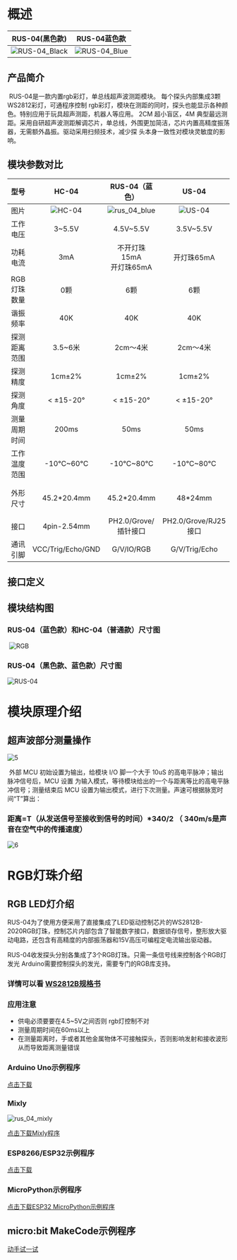 
# 概述

|RUS-04(黑色款)|RUS-04蓝色款|
| :-: | :-: |
| ![RUS-04_Black](picture/rus_04_top.png) | ![RUS-04_Blue](picture/rus_04_blue.png) |

## 产品简介

​  RUS-04是一款内置rgb彩灯，单总线超声波测距模块。 每个探头内部集成3颗WS2812彩灯，可通程序控制 rgb彩灯，模块在测距的同时，探头也能显示各种颜色。特别应用于玩具超声测距，机器人等应用。 2CM 超小盲区，4M 典型最远测距。采用自研超声波测距解调芯片，单总线，外围更加简洁，芯片内置高精度振荡器，无需额外晶振。驱动采用扫频技术，减少探 头本身一致性对模块灵敏度的影响。

## 模块参数对比

|型号|HC-04|RUS-04（蓝色）|US-04|RUS-04（黑色）|
| :-: | :-: | :-: | :-: | --- |
|图片|![HC-04](./picture/HC-04.jpg)|![rus_04_blue](./picture/rus_04_blue.png)|![US-04](./picture/US-04.jpg)|![rus_04_top](./picture/rus_04_top.png)|
| 工作电压 | 3~5.5V | 4.5V~5.5V | 3.5V~5.5V |4.5V~5.5V|
| 功耗电流| 3mA | 不开灯珠15mA<br/>开灯珠65mA | 开灯珠65mA |不开灯珠15mA<br/>开灯珠65mA|
| RGB灯珠数量 | 0颗 | 6颗 | 6颗 |0颗|
| 谐振频率 | 40K | 40K | 40K |40K|
| 探测距离范围 | 3.5~6米 | 2cm～4米 | 2cm～4米 |2cm～4米|
| 探测精度 | 1cm±2% | 1cm±2% |        1cm±2%        |1cm±2%|
| 探测角度 | < ±15-20° | < ±15-20° | < ±15-20° |< ±15-20°|
| 测量周期时间 | 200ms | 50ms | 50ms |60ms|
| 工作温度范围 | -10℃~60℃ | -10℃~80℃ |       -10℃~80℃       |-10℃~80℃|
| 外形尺寸 | 45.2*20.4mm | 45.2*20.4mm | 48*24mm |一款与RUS-04一样<br>二款与RUS-04(黑色款)一样|
| 接口 | 4pin-2.54mm | PH2.0/Grove/插针接口 | PH2.0/Grove/RJ25接口 |PH2.0/Grove/RJ25接口|
| 通讯引脚 | VCC/Trig/Echo/GND | G/V/IO/RGB |        G/V/Trig/Echo         |G/V/IO/RGB|

## 接口定义

## 模块结构图

### RUS-04（蓝色款）和HC-04（普通款）尺寸图

​             ![RGB](picture/rus_04_blue_cad.png)

### RUS-04（黑色款、蓝色款）尺寸图

![RUS-04](picture/rus_04_cad.png)

# 模块原理介绍

## 超声波部分测量操作

![5](picture/5.png)

​  外部 MCU 初始设置为输出，给模块 I/O 脚一个大于 10uS 的高电平脉冲；输出脉冲信号后，MCU 设置 为输入模式，等待模块给出的一个与距离等比的高电平脉冲信号；测量结束后 MCU 设置为输出模式，进行下次测量。声速可根据脉宽时间“T”算出：

### 距离=T（从发送信号至接收到信号的时间）*340/2 （ 340m/s是声音在空气中的传播速度）

![6](picture/6.png)

# RGB灯珠介绍

## RGB LED灯介绍

​  RUS-04为了使用方便采用了直接集成了LED驱动控制芯片的WS2812B-2020RGB灯珠，控制芯片内部包含了智能数字接口，数据锁存信号，整形放大驱动电路，还包含有高精度的内部振荡器和15V高压可编程定电流输出驱动器。

​  RUS-04收发探头分别各集成了3个RGB灯珠。只需一条信号线来控制各个RGB灯发光
Arduino需要控制探头的发光，需要专门的RGB库支持。

### 详情可以看 [WS2812B规格书](zh-cn/ph2.0_sensors/sensors/rus_04/WS2812B.PDF ':ignore')

### 应用注意

- 供电必须要要在4.5~5V之间否则 rgb灯控制不对
- 测量周期时间在60ms以上
- 在测量距离时，手或者其他金属物体不可接触探头，否则影响发射和接收波形从而导致距离测量错误

### Arduino Uno示例程序

 [点击下载](zh-cn/ph2.0_sensors/sensors/rus_04/RGBUltrasonicModule.zip ':ignore')

### Mixly

![rus_04_mixly](picture/rus_04_mixly.png)

 [点击下载Mixly程序](zh-cn/ph2.0_sensors/sensors/rus_04/rus_04_mixly.zip ':ignore')

### ESP8266/ESP32示例程序

 [点击下载](zh-cn/ph2.0_sensors/sensors/rus_04/ESP32_RGBUltrasonicModule.zip ':ignore')

### MicroPython示例程序

[点击下载ESP32 MicroPython示例程序](zh-cn/ph2.0_sensors/sensors/rus_04/rgb_ultrasonic_esp32_micropython.zip ':ignore')

## micro:bit MakeCode示例程序

<a href="https://makecode.microbit.org/_PtqVy7dDj4PJ" target="_blank">动手试一试</a>

